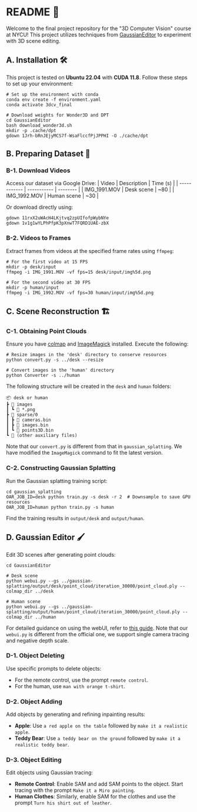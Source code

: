 # README 📖

Welcome to the final project repository for the "3D Computer Vision" course at NYCU! This project utilizes techniques from [GaussianEditor](https://arxiv.org/abs/2311.14521) to experiment with 3D scene editing.

## A. Installation 🛠️

This project is tested on **Ubuntu 22.04** with **CUDA 11.8**. Follow these steps to set up your environment:

```shell
# Set up the environment with conda
conda env create -f environment.yaml
conda activate 3dcv_final

# Download weights for Wonder3D and DPT
cd GaussianEditor
bash download_wonder3d.sh
mkdir -p .cache/dpt
gdown 1Jrh-bRnJEjyMCS7f-WsaFlccfPjJPPHI -O ./cache/dpt
```

## B. Preparing Dataset 🎥

### B-1. Download Videos

Access our dataset via Google Drive:
| Video        | Description | Time (s) |
| ------------ | ----------- | -------- |
| IMG_1991.MOV | Desk scene  | ~80      |
| IMG_1992.MOV | Human scene | ~30      |

Or download directly using:

```shell
gdown 11rxX2uWAcH4LKjtvq2zpUIfofpWybNYe
gdown 1v1g1wYLPhPfpK3pXnwT7FQRD1UAE-zbX
```

### B-2. Videos to Frames

Extract frames from videos at the specified frame rates using `ffmpeg`:

```shell
# For the first video at 15 FPS
mkdir -p desk/input
ffmpeg -i IMG_1991.MOV -vf fps=15 desk/input/img%5d.png

# For the second video at 30 FPS
mkdir -p human/input
ffmpeg -i IMG_1992.MOV -vf fps=30 human/input/img%5d.png
```

## C. Scene Reconstruction 🏗️

### C-1. Obtaining Point Clouds

Ensure you have [colmap](https://colmap.github.io/) and [ImageMagick](https://imagemagick.org/script/download.php) installed. Execute the following:

```shell
# Resize images in the 'desk' directory to conserve resources
python convert.py -s ../desk --resize

# Convert images in the 'human' directory
python Converter -s ../human
```

The following structure will be created in the `desk` and `human` folders:

```plaintext
📦 desk or human
┣ 📂 images
┃ ┗ 📜 *.png
┣ 📂 sparse/0
┃ ┣ 📜 cameras.bin
┃ ┣ 📜 images.bin
┃ ┗ 📜 points3D.bin
┗ 📂 (other auxiliary files)
```

Note that our `convert.py` is different from that in `gaussian_splatting`. We have modified the `ImageMagick` command to fit the latest version.

### C-2. Constructing Gaussian Splatting

Run the Gaussian splatting training script:

```shell
cd gaussian_splatting
OAR_JOB_ID=desk python train.py -s desk -r 2  # Downsample to save GPU resources
OAR_JOB_ID=human python train.py -s human
```

Find the training results in `output/desk` and `output/human`.

## D. Gaussian Editor 🖌️

Edit 3D scenes after generating point clouds:

```shell
cd GaussianEditor

# Desk scene
python webui.py --gs ../gaussian-splatting/output/desk/point_cloud/iteration_30000/point_cloud.ply --colmap_dir ../desk

# Human scene
python webui.py --gs ../gaussian-splatting/output/human/point_cloud/iteration_30000/point_cloud.ply --colmap_dir ../human
```

For detailed guidance on using the webUI, refer to [this guide](https://github.com/buaacyw/GaussianEditor/blob/master/docs/webui.md). Note that our `webui.py` is different from the official one, we support single camera tracing and negative depth scale.

### D-1. Object Deleting

Use specific prompts to delete objects:

- For the remote control, use the prompt `remote control`.
- For the human, use `man with orange t-shirt`.

### D-2. Object Adding

Add objects by generating and refining inpainting results:

- **Apple**: Use `a red apple on the table` followed by `make it a realistic apple`.
- **Teddy Bear**: Use `a teddy bear on the ground` followed by `make it a realistic teddy bear`.

### D-3. Object Editing

Edit objects using Gaussian tracing:

- **Remote Control**: Enable SAM and add SAM points to the object. Start tracing with the prompt `Make it a Miro painting`.
- **Human Clothes**: Similarly, enable SAM for the clothes and use the prompt `Turn his shirt out of leather`.
